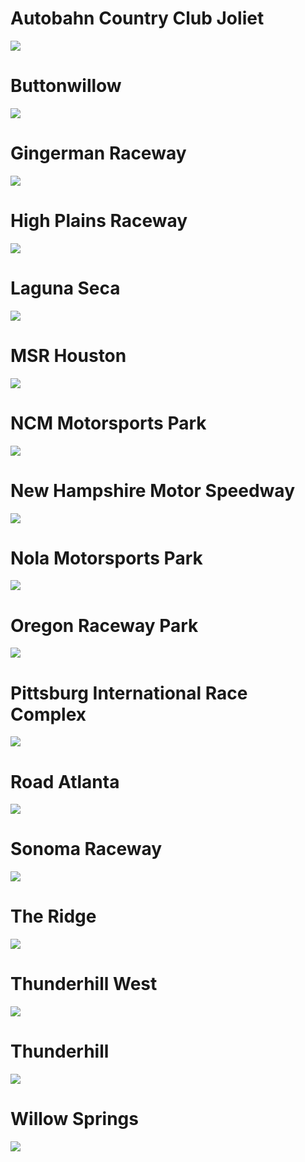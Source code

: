 
# Autobahn Country Club Joliet
<a href="https://storage.googleapis.com/perplexus/public/tracks/autobahn-country-club-joliet.html"><img src="https://storage.googleapis.com/perplexus/public/thumbnails/autobahn-country-club-joliet.jpg"></a>


# Buttonwillow
<a href="https://storage.googleapis.com/perplexus/public/tracks/buttonwillow.html"><img src="https://storage.googleapis.com/perplexus/public/thumbnails/buttonwillow.jpg"></a>


# Gingerman Raceway
<a href="https://storage.googleapis.com/perplexus/public/tracks/gingerman-raceway.html"><img src="https://storage.googleapis.com/perplexus/public/thumbnails/gingerman-raceway.jpg"></a>


# High Plains Raceway
<a href="https://storage.googleapis.com/perplexus/public/tracks/high-plains-raceway.html"><img src="https://storage.googleapis.com/perplexus/public/thumbnails/high-plains-raceway.jpg"></a>


# Laguna Seca
<a href="https://storage.googleapis.com/perplexus/public/tracks/laguna-seca.html"><img src="https://storage.googleapis.com/perplexus/public/thumbnails/laguna-seca.jpg"></a>


# MSR Houston
<a href="https://storage.googleapis.com/perplexus/public/tracks/msr-houston.html"><img src="https://storage.googleapis.com/perplexus/public/thumbnails/msr-houston.jpg"></a>


# NCM Motorsports Park
<a href="https://storage.googleapis.com/perplexus/public/tracks/ncm-motorsports-park.html"><img src="https://storage.googleapis.com/perplexus/public/thumbnails/ncm-motorsports-park.jpg"></a>


# New Hampshire Motor Speedway
<a href="https://storage.googleapis.com/perplexus/public/tracks/new-hampshire-motor-speedway.html"><img src="https://storage.googleapis.com/perplexus/public/thumbnails/new-hampshire-motor-speedway.jpg"></a>


# Nola Motorsports Park
<a href="https://storage.googleapis.com/perplexus/public/tracks/nola-motorsports-park.html"><img src="https://storage.googleapis.com/perplexus/public/thumbnails/nola-motorsports-park.jpg"></a>


# Oregon Raceway Park
<a href="https://storage.googleapis.com/perplexus/public/tracks/oregon-raceway-park.html"><img src="https://storage.googleapis.com/perplexus/public/thumbnails/oregon-raceway-park.jpg"></a>


# Pittsburg International Race Complex
<a href="https://storage.googleapis.com/perplexus/public/tracks/pittsburg-international-race-complex.html"><img src="https://storage.googleapis.com/perplexus/public/thumbnails/pittsburg-international-race-complex.jpg"></a>


# Road Atlanta
<a href="https://storage.googleapis.com/perplexus/public/tracks/road-atlanta.html"><img src="https://storage.googleapis.com/perplexus/public/thumbnails/road-atlanta.jpg"></a>


# Sonoma Raceway
<a href="https://storage.googleapis.com/perplexus/public/tracks/sonoma-raceway.html"><img src="https://storage.googleapis.com/perplexus/public/thumbnails/sonoma-raceway.jpg"></a>


# The Ridge
<a href="https://storage.googleapis.com/perplexus/public/tracks/the-ridge.html"><img src="https://storage.googleapis.com/perplexus/public/thumbnails/the-ridge.jpg"></a>


# Thunderhill West
<a href="https://storage.googleapis.com/perplexus/public/tracks/thunderhill-west.html"><img src="https://storage.googleapis.com/perplexus/public/thumbnails/thunderhill-west.jpg"></a>


# Thunderhill
<a href="https://storage.googleapis.com/perplexus/public/tracks/thunderhill.html"><img src="https://storage.googleapis.com/perplexus/public/thumbnails/thunderhill.jpg"></a>


# Willow Springs
<a href="https://storage.googleapis.com/perplexus/public/tracks/willow-springs.html"><img src="https://storage.googleapis.com/perplexus/public/thumbnails/willow-springs.jpg"></a>

